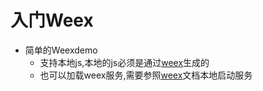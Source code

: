 # 入门Weex
* 简单的Weexdemo
	* 支持本地js,本地的js必须是通过[weex](https://github.com/alibaba/weex)生成的
	* 也可以加载weex服务,需要参照[weex](https://github.com/alibaba/weex)文档本地启动服务
